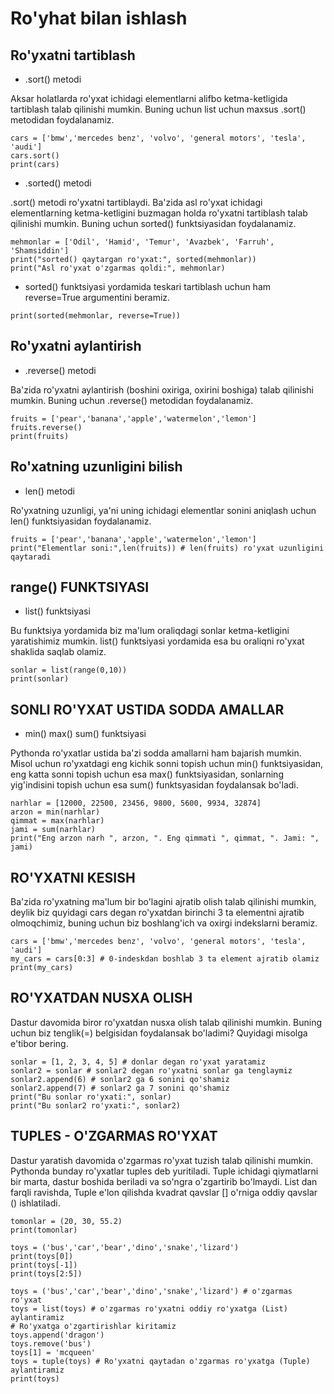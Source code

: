 # Ro'yhat bilan ishlash

## Ro'yxatni tartiblash

- .sort() metodi

Aksar holatlarda ro'yxat ichidagi elementlarni alifbo ketma-ketligida tartiblash talab qilinishi mumkin. Buning uchun list uchun maxsus .sort() metodidan foydalanamiz.

```
cars = ['bmw','mercedes benz', 'volvo', 'general motors', 'tesla', 'audi']
cars.sort()
print(cars)
```

- .sorted() metodi

.sort() metodi ro'yxatni tartiblaydi. Ba'zida asl ro'yxat ichidagi elementlarning ketma-ketligini buzmagan holda ro'yxatni tartiblash talab qilinishi mumkin. Buning uchun sorted() funktsiyasidan foydalanamiz.

```
mehmonlar = ['Odil', 'Hamid', 'Temur', 'Avazbek', 'Farruh', 'Shamsiddin']
print("sorted() qaytargan ro'yxat:", sorted(mehmonlar))
print("Asl ro'yxat o'zgarmas qoldi:", mehmonlar)
```

- sorted() funktsiyasi yordamida teskari tartiblash uchun ham reverse=True argumentini beramiz.

```
print(sorted(mehmonlar, reverse=True))
```

## Ro'yxatni aylantirish

- .reverse() metodi

Ba'zida ro'yxatni aylantirish (boshini oxiriga, oxirini boshiga) talab qilinishi mumkin. Buning uchun .reverse() metodidan foydalanamiz.

```
fruits = ['pear','banana','apple','watermelon','lemon']
fruits.reverse()
print(fruits)
```

## Ro'xatning uzunligini bilish

- len() metodi

Ro'yxatning uzunligi, ya'ni uning ichidagi elementlar sonini aniqlash uchun len() funktsiyasidan foydalanamiz.

```
fruits = ['pear','banana','apple','watermelon','lemon']
print("Elementlar soni:",len(fruits)) # len(fruits) ro'yxat uzunligini qaytaradi
```

## range() FUNKTSIYASI

- list() funktsiyasi

Bu funktsiya yordamida biz ma'lum oraliqdagi sonlar ketma-ketligini yaratishimiz mumkin. list() funktsiyasi yordamida esa bu oraliqni ro'yxat shaklida saqlab olamiz.

```
sonlar = list(range(0,10))
print(sonlar)
```

## SONLI RO'YXAT USTIDA SODDA AMALLAR

- min() max() sum() funktsiyasi

Pythonda ro'yxatlar ustida ba'zi sodda amallarni ham bajarish mumkin. Misol uchun ro'yxatdagi eng kichik sonni topish uchun min() funktsiyasidan, eng katta sonni topish uchun esa max() funktsiyasidan, sonlarning yig'indisini topish uchun esa sum() funktsyasidan foydalansak bo'ladi.

```
narhlar = [12000, 22500, 23456, 9800, 5600, 9934, 32874]
arzon = min(narhlar)
qimmat = max(narhlar)
jami = sum(narhlar)
print("Eng arzon narh ", arzon, ". Eng qimmati ", qimmat, ". Jami: ", jami)
```

## RO'YXATNI KESISH

Ba'zida ro'yxatning ma'lum bir bo'lagini ajratib olish talab qilinishi mumkin, deylik biz quyidagi cars degan ro'yxatdan birinchi 3 ta elementni ajratib olmoqchimiz, buning uchun biz boshlang'ich va oxirgi indekslarni beramiz.

```
cars = ['bmw','mercedes benz', 'volvo', 'general motors', 'tesla', 'audi']
my_cars = cars[0:3] # 0-indeskdan boshlab 3 ta element ajratib olamiz
print(my_cars)
```

## RO'YXATDAN NUSXA OLISH

Dastur davomida biror ro'yxatdan nusxa olish talab qilinishi mumkin. Buning uchun biz tenglik(=) belgisidan foydalansak bo'ladimi? Quyidagi misolga e'tibor bering.

```
sonlar = [1, 2, 3, 4, 5] # donlar degan ro'yxat yaratamiz
sonlar2 = sonlar # sonlar2 degan ro'yxatni sonlar ga tenglaymiz
sonlar2.append(6) # sonlar2 ga 6 sonini qo'shamiz
sonlar2.append(7) # sonlar2 ga 7 sonini qo'shamiz
print("Bu sonlar ro'yxati:", sonlar)
print("Bu sonlar2 ro'yxati:", sonlar2)
```

## TUPLES - O'ZGARMAS RO'YXAT

Dastur yaratish davomida o'zgarmas ro'yxat tuzish talab qilinishi mumkin. Pythonda bunday ro'yxatlar tuples deb yuritiladi. Tuple ichidagi qiymatlarni bir marta, dastur boshida beriladi va so'ngra o'zgartirib bo'lmaydi. List dan farqli ravishda, Tuple e'lon qilishda kvadrat qavslar [] o'rniga oddiy qavslar () ishlatiladi.

```
tomonlar = (20, 30, 55.2)
print(tomonlar)

toys = ('bus','car','bear','dino','snake','lizard')
print(toys[0])
print(toys[-1])
print(toys[2:5])

toys = ('bus','car','bear','dino','snake','lizard') # o'zgarmas ro'yxat
toys = list(toys) # o'zgarmas ro'yxatni oddiy ro'yxatga (List) aylantiramiz
# Ro'yxatga o'zgartirishlar kiritamiz
toys.append('dragon')
toys.remove('bus')
toys[1] = 'mcqueen'
toys = tuple(toys) # Ro'yxatni qaytadan o'zgarmas ro'yxatga (Tuple) aylantiramiz
print(toys)
```
